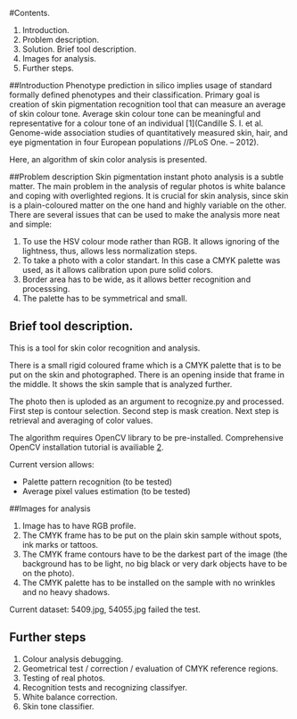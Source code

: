 #Contents.
1. Introduction.
2. Problem description.
3. Solution. Brief tool description.
4. Images for analysis.
5. Further steps.

##Introduction
Phenotype prediction in silico implies usage of standard formally defined phenotypes and their classification. Primary goal is creation of skin pigmentation recognition tool that can measure an average of skin colour tone. Average skin colour tone can be meaningful and representative for a colour tone of an individual [1](Candille S. I. et al. Genome-wide association studies of quantitatively measured skin, hair, and eye pigmentation in four European populations //PLoS One. – 2012).

Here, an algorithm of skin color analysis is presented.

##Problem description
Skin pigmentation instant photo analysis is a subtle matter. The main problem in the analysis of regular photos is white balance and coping with overlighted regions. It is crucial for skin analysis, since skin is a plain-coloured matter on the one hand and highly variable on the other. There are several issues that can be used to make the analysis more neat and simple:

1. To use the HSV colour mode rather than RGB. It allows ignoring of the lightness, thus, allows less normalization steps.
2. To take a photo with a color standart. In this case a CMYK palette was used, as it allows calibration upon pure solid colors.
3. Border area has to be wide, as it allows better recognition and processsing.
4. The palette has to be symmetrical and small.

## Brief tool description.

This is a tool for skin color recognition and analysis. 

There is a small rigid coloured frame which is a CMYK palette that is to be put on the skin and photographed. There is an opening inside that frame in the middle. It shows the skin sample that is analyzed further. 

The photo then is uploded as an argument to recognize.py and processed. First step is contour selection. Second step is mask creation. Next step is retrieval and averaging of color values.

The algorithm requires OpenCV library to be pre-installed. Comprehensive OpenCV installation tutorial is availiable [2](http://docs.opencv.org/2.4/doc/tutorials/introduction/table_of_content_introduction/table_of_content_introduction.html "OpenCV installation Tutorials"). 

Current version allows:
* Palette pattern recognition (to be tested)
* Average pixel values estimation (to be tested)

##Images for analysis

1) Image has to have RGB profile.
2) The CMYK frame has to be put on the plain skin sample without spots, ink marks or tattoos.
3) The CMYK frame contours have to be the darkest part of the image (the background has to be light, no big black or very dark objects have to be on the photo).
4) The CMYK palette has to be installed on the sample with no wrinkles and no heavy shadows.

Current dataset:
5409.jpg, 54055.jpg failed the test.

## Further steps

1. Colour analysis debugging.
2. Geometrical test / correction / evaluation of CMYK reference regions.
3. Testing of real photos.
4. Recognition tests and recognizing classifyer.
5. White balance correction.
6. Skin tone classifier.

